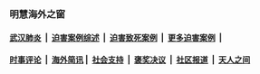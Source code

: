 
### 明慧海外之窗

####  [武汉肺炎](indexes/365.md?t=06180301) &nbsp;|&nbsp;  [迫害案例综述](indexes/328.md?t=06180301) &nbsp;|&nbsp; [迫害致死案例](indexes/277.md?t=06180301)  &nbsp;|&nbsp; [更多迫害案例](indexes/81.md?t=06180301)  &nbsp;|&nbsp; 
####  [时事评论](indexes/19.md?t=06180301) &nbsp;|&nbsp; [海外简讯](indexes/245.md?t=06180301)&nbsp;|&nbsp;  [社会支持](indexes/140.md?t=06180301) &nbsp;|&nbsp; [褒奖决议](indexes/282.md?t=06180301) &nbsp;|&nbsp; [社区报道](indexes/91.md?t=06180301)  &nbsp;|&nbsp; [天人之间](indexes/78.md?t=06180301) 

